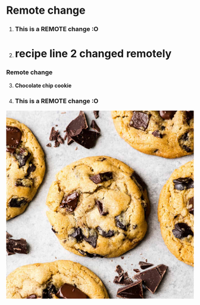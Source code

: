 # Remote change
1. ### This is a REMOTE change :O
2. # recipe line 2 changed remotely
### Remote change
3. **Chocolate chip cookie**
4. ### This is a REMOTE change :O
![Chocolate chip cookie](recipe.jpg)

